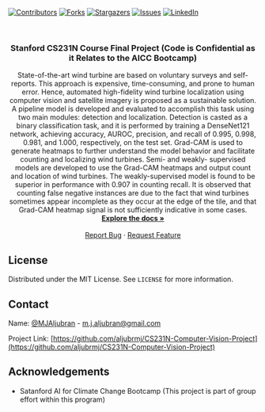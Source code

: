 <!-- PROJECT SHIELDS -->
<!--
*** I'm using markdown "reference style" links for readability.
*** Reference links are enclosed in brackets [ ] instead of parentheses ( ).
*** See the bottom of this document for the declaration of the reference variables
*** for contributors-url, forks-url, etc. This is an optional, concise syntax you may use.
*** https://www.markdownguide.org/basic-syntax/#reference-style-links
-->
[![Contributors][contributors-shield]][contributors-url]
[![Forks][forks-shield]][forks-url]
[![Stargazers][stars-shield]][stars-url]
[![Issues][issues-shield]][issues-url]
[![LinkedIn][linkedin-shield]][linkedin-url]



<!-- PROJECT LOGO -->
<br />
<p align="center">

  <h3 align="center">Stanford CS231N Course Final Project (Code is Confidential as it Relates to the AICC Bootcamp)</h3>

  <p align="center">
State-of-the-art wind turbine are based on voluntary surveys and self-reports. This approach is expensive, time-consuming, and prone to human error. Hence, automated high-fidelity wind turbine localization using computer vision and satellite imagery is proposed as a sustainable solution. A pipeline model is developed and evaluated to accomplish this task using two main modules: detection and localization. Detection is casted as a binary classification task, and it is performed by training a DenseNet121 network, achieving accuracy, AUROC, precision, and recall of 0.995, 0.998, 0.981, and 1.000, respectively, on the test set. Grad-CAM is used to generate heatmaps to further understand the model behavior and facilitate counting and localizing wind turbines. Semi- and weakly- supervised models are developed to use the Grad-CAM heatmaps and output count and location of wind turbines. The weakly-supervised model is found to be superior in performance with 0.907 in counting recall. It is observed that counting false negative instances are due to the fact that wind turbines sometimes appear incomplete as they occur at the edge of the tile, and that Grad-CAM heatmap signal is not sufficiently indicative in some cases. 
    <br />
    <a href="https://github.com/aljubrmj/CS231N-Computer-Vision-Project"><strong>Explore the docs »</strong></a>
    <br />
    <br />
    <a href="https://github.com/aljubrmj/CS231N-Computer-Vision-Project/issues">Report Bug</a>
    ·
    <a href="https://github.com/aljubrmj/CS231N-Computer-Vision-Project/issues">Request Feature</a>
  </p>
</p>


<!-- LICENSE -->
## License

Distributed under the MIT License. See `LICENSE` for more information.



<!-- CONTACT -->
## Contact

Name: [@MJAljubran](https://twitter.com/twitter_handle) - m.j.aljubran@gmail.com

Project Link: [https://github.com/aljubrmj/CS231N-Computer-Vision-Project](https://github.com/aljubrmj/CS231N-Computer-Vision-Project)


<!-- ACKNOWLEDGEMENTS -->
## Acknowledgements

* Satanford AI for Climate Change Bootcamp (This project is part of group effort within this program)



<!-- MARKDOWN LINKS & IMAGES -->
<!-- https://www.markdownguide.org/basic-syntax/#reference-style-links -->
[contributors-shield]: https://img.shields.io/github/contributors/aljubrmj/CS231N-Computer-Vision-Project.svg?style=for-the-badge
[contributors-url]: https://github.com/aljubrmj/CS231N-Computer-Vision-Project/graphs/contributors
[forks-shield]: https://img.shields.io/github/forks/aljubrmj/CS231N-Computer-Vision-Project.svg?style=for-the-badge
[forks-url]: https://github.com/aljubrmj/CS231N-Computer-Vision-Project/network/members
[stars-shield]: https://img.shields.io/github/stars/aljubrmj/CS231N-Computer-Vision-Project.svg?style=for-the-badge
[stars-url]: https://github.com/aljubrmj/CS231N-Computer-Vision-Project/stargazers
[issues-shield]: https://img.shields.io/github/issues/aljubrmj/CS231N-Computer-Vision-Project.svg?style=for-the-badge
[issues-url]: https://github.com/aljubrmj/CS231N-Computer-Vision-Project/issues
[license-shield]: https://img.shields.io/github/license/aljubrmj/CS231N-Computer-Vision-Project.svg?style=for-the-badge
[license-url]: https://github.com/aljubrmj/CS231N-Computer-Vision-Project/blob/master/LICENSE.txt
[linkedin-shield]: https://img.shields.io/badge/-LinkedIn-black.svg?style=for-the-badge&logo=linkedin&colorB=555
[linkedin-url]: https://www.linkedin.com/in/mohammad-jabs/
[product-screenshot]: images/screenshot.png


